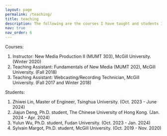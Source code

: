 ```yaml
---
layout: page
permalink: /teaching/
title: teaching
description: The following are the courses I have taught and students I have mentored or collaborated:
nav: true
nav_order: 6
---
```

Courses:

1. Instructor: New Media Production II (MUMT 303), McGill University. (Winter 2020)
2. Teaching Assistant: Fundamentals of New Media (MUMT 202), McGill University. (Fall 2018)
3. Teaching Assistant: Webcasting/Recording Technician, McGill University. (Fall 2017 and Winter 2018)

Students: 

1. Zhiwei Lin, Master of Engineer, Tsinghua University. (Oct. 2023 - June 2024)
2. Jiajun Deng, Ph.D. student, The Chinese University of Hong Kong. (Jan. 2024 - Apr. 2024)
3. Yulun Wu, Ph.D. student, Fudan University. (Oct. 2023 - Jan. 2024)
4. Sylvain Margot, Ph.D. student, McGill University. (Oct. 2019 - Nov. 2020)